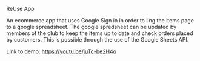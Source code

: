 ReUse App

An ecommerce app that uses Google Sign in in order to ling the items page to a google spreadsheet. The google spredsheet can be updated by members of the club to keep the items up to date and check orders placed by customers. This is possible through the use of the Google Sheets API. 

Link to demo: https://youtu.be/juTc-be2H4o
